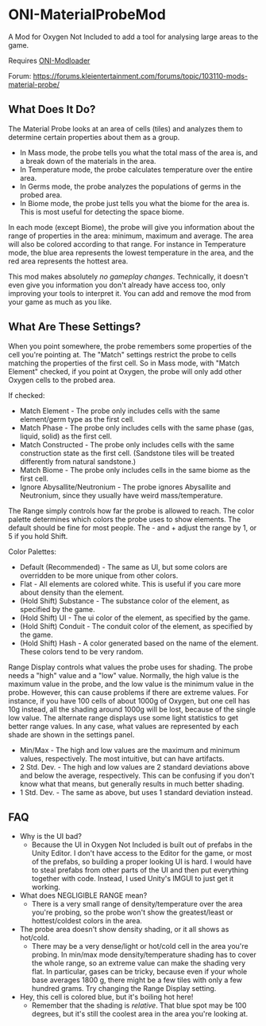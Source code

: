 # ONI-MaterialProbeMod

A Mod for Oxygen Not Included to add a tool for analysing large areas to the game.

Requires [ONI-Modloader](https://github.com/javisar/ONI-Modloader)

Forum: https://forums.kleientertainment.com/forums/topic/103110-mods-material-probe/

## What Does It Do?

The Material Probe looks at an area of cells (tiles) and analyzes them to determine certain properties about them as a group.

 - In Mass mode, the probe tells you what the total mass of the area is, and a break down of the materials in the area.
 - In Temperature mode, the probe calculates temperature over the entire area.
 - In Germs mode, the probe analyzes the populations of germs in the probed area.
 - In Biome mode, the probe just tells you what the biome for the area is. This is most useful for detecting the space biome.

In each mode (except Biome), the probe will give you information about the range of properties in the area: minimum, maximum and average. The area will also be colored according to that range. For instance in Temperature mode, the blue area represents the lowest temperature in the area, and the red area represents the hottest area.

This mod makes absolutely *no gameplay changes*. Technically, it doesn't even give you information you don't already have access too, only improving your tools to interpret it. You can add and remove the mod from your game as much as you like.

## What Are These Settings?

When you point somewhere, the probe remembers some properties of the cell you're pointing at. The "Match" settings restrict the probe to cells matching the properties of the first cell. So in Mass mode, with "Match Element" checked, if you point at Oxygen, the probe will only add other Oxygen cells to the probed area.

If checked:

 - Match Element - The probe only includes cells with the same element/germ type as the first cell.
 - Match Phase - The probe only includes cells with the same phase (gas, liquid, solid) as the first cell.
 - Match Constructed - The probe only includes cells with the same construction state as the first cell. (Sandstone tiles will be treated differently from natural sandstone.)
 - Match Biome - The probe only includes cells in the same biome as the first cell.
 - Ignore Abysallite/Neutronium - The probe ignores Abysallite and Neutronium, since they usually have weird mass/temperature.

The Range simply controls how far the probe is allowed to reach. The color palette determines which colors the probe uses to show elements. The default should be fine for most people. The - and + adjust the range by 1, or 5 if you hold Shift.

Color Palettes:

 - Default (Recommended) - The same as UI, but some colors are overridden to be more unique from other colors.
 - Flat - All elements are colored white. This is useful if you care more about density than the element.
 - (Hold Shift) Substance - The substance color of the element, as specified by the game.
 - (Hold Shift) UI - The ui color of the element, as specified by the game.
 - (Hold Shift) Conduit - The conduit color of the element, as specified by the game.
 - (Hold Shift) Hash - A color generated based on the name of the element. These colors tend to be very random.

Range Display controls what values the probe uses for shading. The probe needs a "high" value and a "low" value. Normally, the high value is the maximum value in the probe, and the low value is the minimum value in the probe. However, this can cause problems if there are extreme values. For instance, if you have 100 cells of about 1000g of Oxygen, but one cell has 10g instead, all the shading around 1000g will be lost, because of the single low value. The alternate range displays use some light statistics to get better range values. In any case, what values are represented by each shade are shown in the settings panel.

 - Min/Max - The high and low values are the maximum and minimum values, respectively. The most intuitive, but can have artifacts.
 - 2 Std. Dev. - The high and low values are 2 standard deviations above and below the average, respectively. This can be confusing if you don't know what that means, but generally results in much better shading.
 - 1 Std. Dev. - The same as above, but uses 1 standard deviation instead.
 
## FAQ

 - Why is the UI bad?
   - Because the UI in Oxygen Not Included is built out of prefabs in the Unity Editor. I don't have access to the Editor for the game, or most of the prefabs, so building a proper looking UI is hard. I would have to steal prefabs from other parts of the UI and then put everything together with code. Instead, I used Unity's IMGUI to just get it working.
 - What does NEGLIGIBLE RANGE mean?
   - There is a very small range of density/temperature over the area you're probing, so the probe won't show the greatest/least or hottest/coldest colors in the area.
 - The probe area doesn't show density shading, or it all shows as hot/cold.
   - There may be a very dense/light or hot/cold cell in the area you're probing. In min/max mode density/temperature shading has to cover the whole range, so an extreme value can make the shading very flat. In particular, gases can be tricky, because even if your whole base averages 1800 g, there might be a few tiles with only a few hundred grams. Try changing the Range Display setting.
 - Hey, this cell is colored blue, but it's boiling hot here!
   - Remember that the shading is *relative*. That blue spot may be 100 degrees, but it's still the coolest area in the area you're looking at.
